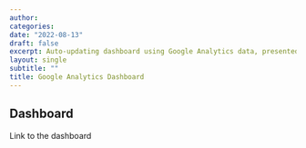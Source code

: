 ```yaml
---
author: 
categories:
date: "2022-08-13"
draft: false
excerpt: Auto-updating dashboard using Google Analytics data, presented through Google Data Studio.
layout: single
subtitle: ""
title: Google Analytics Dashboard
---
```


## Dashboard

Link to the dashboard




